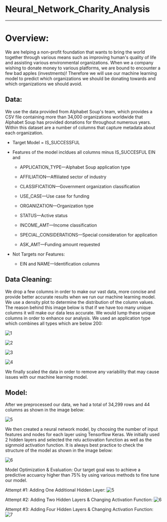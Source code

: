 # Neural_Network_Charity_Analysis
-----

# Overview: 
We are helping a non-profit foundation that wants to bring the world together through various means such as improving human's quality of life and assisting various environmental organizations. When we a company wishing to donate money to various platforms, we are bound to encounter a few bad apples (investments)! Therefore we will use our machine learning model to predict which organizations we should be donating towards and which organizations we should avoid. 

## Data: 
We use the data provided from Alphabet Soup's team, which provides a CSV file containing more than 34,000 organizations worldwide that Alphabet Soup has provided donations for throughout numerous years. Within this dataset are a number of columns that capture metadata about each organization.
 
- Target Model = IS_SUCCESSFUL

- Features of the model incldues all columns minus IS_SUCCESFUL EIN and 
 
  - APPLICATION_TYPE—Alphabet Soup application type

  - AFFILIATION—Affiliated sector of industry

  - CLASSIFICATION—Government organization classification

  - USE_CASE—Use case for funding

  - ORGANIZATION—Organization type

  - STATUS—Active status

  - INCOME_AMT—Income classification

  - SPECIAL_CONSIDERATIONS—Special consideration for application

  - ASK_AMT—Funding amount requested

- Not Targets nor Features:
  - EIN and NAME—Identification columns

## Data Cleaning: 
We drop a few columns in order to make our vast data, more concise and provide better accurate results when we run our machine learning model. We use a density plot to determine the distribution of the column values. The reason behind this image below is that if we have too many unique columns it will make our data less accurate. We would lump these unique columns in order to enhance our analysis. We used an application type which combines all types which are below 200: 

![1](https://i.ibb.co/wJSLvhb/1.png)

![2](https://i.ibb.co/LYbk6LG/2.png)

![3](https://i.ibb.co/BG57S9Q/3.png)

![4](https://i.ibb.co/QXwc0LX/4.png)

We finally scaled the data in order to remove any variability that may cause issues with our machine learning model.

## Model: 

After we preprocessed our data, we had a total of 34,299 rows and 44 columns as shown in the image below:

![5](https://i.ibb.co/tZWvSh2/5.png)


We then created a neural network model, by choosing the number of input features and nodes for each layer using Tensorflow Keras. We initially used 2 hidden layers and selected the relu actiovation function as well as the signmoid activation function. It is always best practice to check the structure of the model as shown in the image below: 

![6](https://i.ibb.co/y8C6qj8/6.png)

Model Optimization & Evaluation: 
Our target goal was to achieve a predictive accuarcy higher than 75% by using various methods to fine tune our model. 

Attempt #1: Adding One Additional Hidden Layer:
![5](https://i.ibb.co/yS3KkZZ/Attempt1.png)

Attempt #2: Adding Two Hidden Layers & Changing Activation Function: 
![6](https://i.ibb.co/Qp3gBVr/Attempt2.png)

Attempt #3: Adding Four Hidden Layers & Changing Activation Function: 
![7](https://i.ibb.co/wz9CwYr/Attempt3.png)




